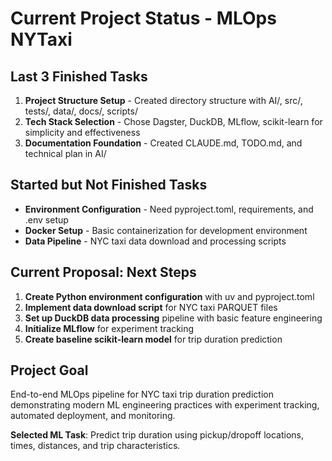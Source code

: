 # Current Project Status - MLOps NYTaxi

## Last 3 Finished Tasks
1. **Project Structure Setup** - Created directory structure with AI/, src/, tests/, data/, docs/, scripts/ 
2. **Tech Stack Selection** - Chose Dagster, DuckDB, MLflow, scikit-learn for simplicity and effectiveness
3. **Documentation Foundation** - Created CLAUDE.md, TODO.md, and technical plan in AI/

## Started but Not Finished Tasks
- **Environment Configuration** - Need pyproject.toml, requirements, and .env setup
- **Docker Setup** - Basic containerization for development environment
- **Data Pipeline** - NYC taxi data download and processing scripts

## Current Proposal: Next Steps
1. **Create Python environment configuration** with uv and pyproject.toml
2. **Implement data download script** for NYC taxi PARQUET files
3. **Set up DuckDB data processing** pipeline with basic feature engineering
4. **Initialize MLflow** for experiment tracking
5. **Create baseline scikit-learn model** for trip duration prediction

## Project Goal
End-to-end MLOps pipeline for NYC taxi trip duration prediction demonstrating modern ML engineering practices with experiment tracking, automated deployment, and monitoring.

**Selected ML Task**: Predict trip duration using pickup/dropoff locations, times, distances, and trip characteristics.